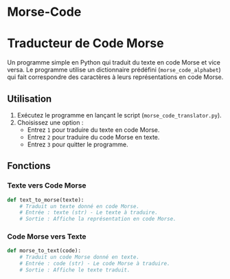 # Morse-Code

# Traducteur de Code Morse

Un programme simple en Python qui traduit du texte en code Morse et vice versa. Le programme utilise un dictionnaire prédéfini (`morse_code_alphabet`) qui fait correspondre des caractères à leurs représentations en code Morse.

## Utilisation

1. Exécutez le programme en lançant le script (`morse_code_translator.py`).
2. Choisissez une option :
    - Entrez `1` pour traduire du texte en code Morse.
    - Entrez `2` pour traduire du code Morse en texte.
    - Entrez `3` pour quitter le programme.

## Fonctions

### Texte vers Code Morse

```python
def text_to_morse(texte):
    # Traduit un texte donné en code Morse.
    # Entrée : texte (str) - Le texte à traduire.
    # Sortie : Affiche la représentation en code Morse.
```
###  Code Morse vers Texte

```python
def morse_to_text(code):
    # Traduit un code Morse donné en texte.
    # Entrée : code (str) - Le code Morse à traduire.
    # Sortie : Affiche le texte traduit.
```